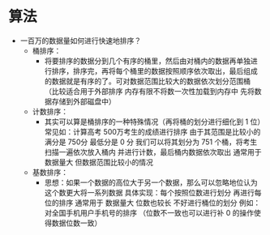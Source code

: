 # 算法

- 一百万的数据量如何进行快速地排序？
  - 桶排序：
    - 将要排序的数据分到几个有序的桶里，然后由对桶内的数据再单独进行排序，排序完，再将每个桶里的数据按照顺序依次取出，最后组成的数据就是有序的了。可对数据范围比较大的数据依次划分范围桶（比较适合用于外部排序 内存有限不将数一次性加载到内存中 先将数据存储到外部磁盘中）
  - 计数排序：
    - 其实可以算是桶排序的一种特殊情况（再将桶的划分进行细化到 1 位）常见如：计算高考 500万考生的成绩进行排序 由于其范围是比较小的 满分是 750分 最低分是 0 分 我们可以将其划分为 751 个桶，将考生扫描一遍依次放入桶内  并进行计数，最后桶内数据依次取出 通常用于 数据量大 但数据范围比较小的情况
  - 基数排序：
    - 思想：如果一个数据的高位大于另一个数据，那么可以忽略地位认为这个数更大将一系列数据
       具体实现：每个按照位数进行划分 再进行每位的排序 通常用于 数据量大 位数也较长 不好进行桶位的划分
       例如：对全国手机用户手机号的排序 （位数不一致也可以进行补 0 的操作使得数据位数一致）